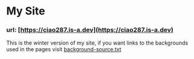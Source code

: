 # My Site
### url: [https://ciao287.is-a.dev](https://ciao287.is-a.dev)

This is the winter version of my site, if you want links to the backgrounds used in the pages visit [background-source.txt](https://github.com/Ciao287/Ciao287.github.io/blob/main/backgrounds/background-source.txt)
